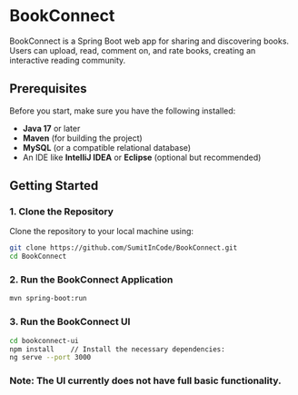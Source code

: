 # BookConnect
BookConnect is a Spring Boot web app for sharing and discovering books. Users can upload, read, comment on, and rate books, creating an interactive reading community.

## Prerequisites

Before you start, make sure you have the following installed:

- **Java 17** or later
- **Maven** (for building the project)
- **MySQL** (or a compatible relational database)
- An IDE like **IntelliJ IDEA** or **Eclipse** (optional but recommended)

## Getting Started

### 1. Clone the Repository

Clone the repository to your local machine using:

```bash
git clone https://github.com/SumitInCode/BookConnect.git
cd BookConnect
```

### 2. Run the BookConnect Application

```bash
mvn spring-boot:run
```

### 3. Run the BookConnect UI

```bash
cd bookconnect-ui
npm install    // Install the necessary dependencies:
ng serve --port 3000
```

 ### Note: The UI currently does not have full basic functionality.